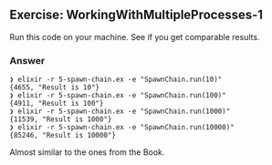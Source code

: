 ## Exercise: WorkingWithMultipleProcesses-1

Run this code on your machine. See if you get comparable results.

### Answer
```
❯ elixir -r 5-spawn-chain.ex -e "SpawnChain.run(10)"
{4655, "Result is 10"}
❯ elixir -r 5-spawn-chain.ex -e "SpawnChain.run(100)"
{4911, "Result is 100"}
❯ elixir -r 5-spawn-chain.ex -e "SpawnChain.run(1000)"
{11539, "Result is 1000"}
❯ elixir -r 5-spawn-chain.ex -e "SpawnChain.run(10000)"
{85246, "Result is 10000"}
```

Almost similar to the ones from the Book.

